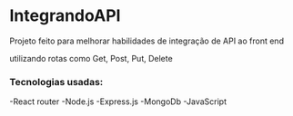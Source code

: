 # IntegrandoAPI

Projeto feito para melhorar habilidades de  integração de API ao front end

utilizando rotas como Get, Post, Put, Delete

### Tecnologias usadas:

-React router
-Node.js
-Express.js
-MongoDb
-JavaScript
